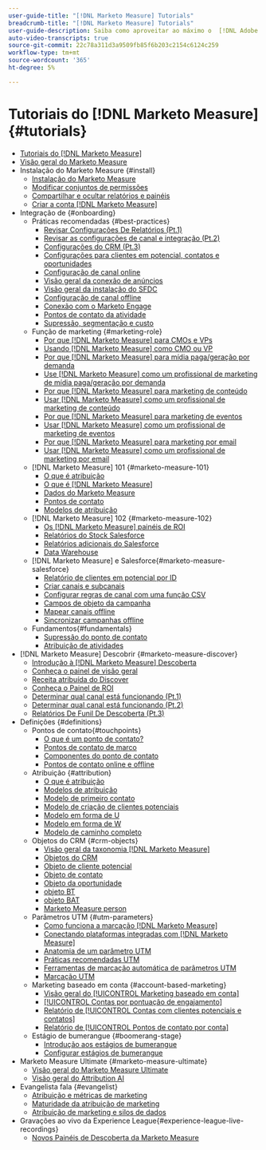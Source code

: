 ```yaml
---
user-guide-title: "[!DNL Marketo Measure] Tutorials"
breadcrumb-title: "[!DNL Marketo Measure] Tutorials"
user-guide-description: Saiba como aproveitar ao máximo o  [!DNL Adobe Marketo Measure] (antigo  [!DNL Bizible]). Assista aos tutoriais sobre instalação, integração, fundamentos e definições.
auto-video-transcripts: true
source-git-commit: 22c78a311d3a9509fb85f6b203c2154c6124c259
workflow-type: tm+mt
source-wordcount: '365'
ht-degree: 5%

---
```



# Tutoriais do [!DNL Marketo Measure] {#tutorials}

+ [Tutoriais do [!DNL Marketo Measure]](overview.md)
+ [Visão geral do Marketo Measure](/help/marketo-measure-overview.md)
+ Instalação do Marketo Measure {#install}
   + [Instalação do Marketo Measure](/help/installing/install-production.md)
   + [Modificar conjuntos de permissões](/help/installing/modify-permission-sets-production.md)
   + [Compartilhar e ocultar relatórios e painéis](/help/installing/sharing-reports-production.md)
   + [Criar a conta  [!DNL Marketo Measure] ](/help/installing/creating-marketo-measure-account-production.md)
+ Integração de {#onboarding}
   + Práticas recomendadas {#best-practices}
      + [Revisar Configurações De Relatórios (Pt.1)](/help/onboarding/fundamentals/review-reporting-setting-pt1.md)
      + [Revisar as configurações de canal e integração (Pt.2)](/help/onboarding/fundamentals/channel-integration-settings.md)
      + [Configurações do CRM (Pt.3)](/help/onboarding/fundamentals/crm-settings.md)
      + [Configurações para clientes em potencial, contatos e oportunidades](/help/onboarding/fundamentals/leads-contacts-opps-settings.md)
      + [Configuração de canal online](/help/onboarding/fundamentals/online-channel-setup.md)
      + [Visão geral da conexão de anúncios](/help/onboarding/fundamentals/ads-connection-overview.md)
      + [Visão geral da instalação do SFDC](/help/onboarding/fundamentals/sfdc-installation-overview.md)
      + [Configuração de canal offline](/help/onboarding/fundamentals/offline-channel-setup.md)
      + [Conexão com o Marketo Engage](/help/onboarding/fundamentals/connection-with-marketo-engage.md)
      + [Pontos de contato da atividade](/help/onboarding/fundamentals/activity-touchpoints.md)
      + [Supressão, segmentação e custo](/help/onboarding/fundamentals/suppression-segmentation-cost.md)
   + Função de marketing {#marketing-role}
      + [Por que [!DNL Marketo Measure] para CMOs e VPs](/help/onboarding/marketing-role/cmo-and-vp-why.md)
      + [Usando  [!DNL Marketo Measure] como CMO ou VP](/help/onboarding/marketing-role/cmo-and-vp-using.md)
      + [Por que [!DNL Marketo Measure] para mídia paga/geração por demanda](/help/onboarding/marketing-role/demand-gen-why.md)
      + [Use [!DNL Marketo Measure] como um profissional de marketing de mídia paga/geração por demanda](/help/onboarding/marketing-role/demand-gen-using.md)
      + [Por que [!DNL Marketo Measure] para marketing de conteúdo](/help/onboarding/marketing-role/content-marketing-why.md)
      + [Usar [!DNL Marketo Measure] como um profissional de marketing de conteúdo](/help/onboarding/marketing-role/content-marketing-using.md)
      + [Por que [!DNL Marketo Measure] para marketing de eventos](/help/onboarding/marketing-role/events-marketing-why.md)
      + [Usar [!DNL Marketo Measure] como um profissional de marketing de eventos](/help/onboarding/marketing-role/events-marketing-using.md)
      + [Por que [!DNL Marketo Measure] para marketing por email](/help/onboarding/marketing-role/email-marketing-why.md)
      + [Usar [!DNL Marketo Measure] como um profissional de marketing por email](/help/onboarding/marketing-role/email-marketing-using.md)
   + [!DNL Marketo Measure] 101 {#marketo-measure-101}
      + [O que é atribuição](/help/onboarding/marketo-measure-101/what-is-attribution.md)
      + [O que é  [!DNL Marketo Measure]](/help/onboarding/marketo-measure-101/what-is-marketo-measure.md)
      + [Dados do Marketo Measure](/help/onboarding/marketo-measure-101/marketo-measure-data.md)
      + [Pontos de contato](/help/onboarding/marketo-measure-101/touchpoints.md)
      + [Modelos de atribuição](/help/onboarding/marketo-measure-101/attribution-models.md)
   + [!DNL Marketo Measure] 102 {#marketo-measure-102}
      + [Os  [!DNL Marketo Measure] painéis de ROI](/help/onboarding/marketo-measure-102/roi-dashboards.md)
      + [Relatórios do Stock Salesforce](/help/onboarding/marketo-measure-102/stock-salesforce-reports.md)
      + [Relatórios adicionais do Salesforce](/help/onboarding/marketo-measure-102/addtional-salesforce-reports.md)
      + [Data Warehouse](/help/onboarding/marketo-measure-102/data-warehouse.md)
   + [!DNL Marketo Measure] e Salesforce{#marketo-measure-salesforce}
      + [Relatório de clientes em potencial por ID](/help/onboarding/marketo-measure-salesforce/leads-by-id-report.md)
      + [Criar canais e subcanais](/help/onboarding/marketo-measure-salesforce/creating-channels-subchannels.md)
      + [Configurar regras de canal com uma função CSV](/help/onboarding/marketo-measure-salesforce/channel-rules-csv.md)
      + [Campos de objeto da campanha](/help/onboarding/marketo-measure-salesforce/campaign-object-fields.md)
      + [Mapear canais offline](/help/onboarding/marketo-measure-salesforce/mapping-offline-channels.md)
      + [Sincronizar campanhas offline](/help/onboarding/marketo-measure-salesforce/syncing-offline-campaigns.md)
   + Fundamentos{#fundamentals}
      + [Supressão do ponto de contato](/help/onboarding/marketo-measure-salesforce/touchpoint-suppression.md)
      + [Atribuição de atividades](/help/onboarding/fundamentals/activities-attribution.md)
+ [!DNL Marketo Measure] Descobrir {#marketo-measure-discover}
   + [Introdução à  [!DNL Marketo Measure] Descoberta](/help/marketo-measure-discover/introduction-to-marketo-measure-discover.md)
   + [Conheça o painel de visão geral](/help/marketo-measure-discover/2023-discover-overview-dashboard.md)
   + [Receita atribuída do Discover](/help/marketo-measure-discover/2023-discover-attributed-revenue.md)
   + [Conheça o Painel de ROI](/help/marketo-measure-discover/2023-discover-roi-dashboard.md)
   + [Determinar qual canal está funcionando (Pt.1)](/help/marketo-measure-discover/top-of-funnel-reporting.md)
   + [Determinar qual canal está funcionando (Pt.2)](/help/marketo-measure-discover/determine-which-channel-is-performing.md)
   + [Relatórios De Funil De Descoberta (Pt.3)](/help/marketo-measure-discover/build-a-full-funnel-report-pt3.md)
+ Definições {#definitions}
   + Pontos de contato{#touchpoints}
      + [O que é um ponto de contato?](/help/definitions/touchpoints/what-is-a-touchpoint.md)
      + [Pontos de contato de marco](/help/definitions/touchpoints/milestone-touchpoints.md)
      + [Componentes do ponto de contato](/help/definitions/touchpoints/touchpoint-components.md)
      + [Pontos de contato online e offline](/help/definitions/touchpoints/online-offline-touchpoints.md)
   + Atribuição {#attribution}
      + [O que é atribuição](/help/definitions/attribution/what-is-attribution.md)
      + [Modelos de atribuição](/help/definitions/attribution/attribution-models.md)
      + [Modelo de primeiro contato](/help/definitions/attribution/first-touch-model.md)
      + [Modelo de criação de clientes potenciais](/help/definitions/attribution/lead-creation-model.md)
      + [Modelo em forma de U](/help/definitions/attribution/u-shaped-model.md)
      + [Modelo em forma de W](/help/definitions/attribution/w-shaped-model.md)
      + [Modelo de caminho completo](/help/definitions/attribution/full-path-model.md)
   + Objetos do CRM {#crm-objects}
      + [Visão geral da taxonomia  [!DNL Marketo Measure] ](/help/definitions/crm-objects/taxonomy-overview.md)
      + [Objetos do CRM](/help/definitions/crm-objects/crm-objects.md)
      + [Objeto de cliente potencial](/help/definitions/crm-objects/lead-object.md)
      + [Objeto de contato](/help/definitions/crm-objects/contact-object.md)
      + [Objeto da oportunidade](/help/definitions/crm-objects/opportunity-object.md)
      + [objeto BT](/help/definitions/crm-objects/bt-object.md)
      + [objeto BAT](/help/definitions/crm-objects/bat-object.md)
      + [Marketo Measure person](/help/definitions/crm-objects/marketo-measure-person.md)
   + Parâmetros UTM {#utm-parameters}
      + [Como funciona a marcação  [!DNL Marketo Measure] ](/help/definitions/utm-parameters/how-marketo-measure-tagging-works.md)
      + [Conectando plataformas integradas com  [!DNL Marketo Measure]](/help/definitions/utm-parameters/connecting-integrated-platforms-with-marketo-measure.md)
      + [Anatomia de um parâmetro UTM](/help/definitions/utm-parameters/anatomy-of-a-utm-parameter.md)
      + [Práticas recomendadas UTM](/help/definitions/utm-parameters/utm-best-practices.md)
      + [Ferramentas de marcação automática de parâmetros UTM](/help/definitions/utm-parameters/utm-parameter-auto-tagging-tools.md)
      + [Marcação UTM](/help/definitions/utm-parameters/utm-tagging.md)
   + Marketing baseado em conta {#account-based-marketing}
      + [Visão geral do [!UICONTROL Marketing baseado em conta]](/help/definitions/account-based-marketing/abm-overview.md)
      + [[!UICONTROL Contas por pontuação de engajamento]](/help/definitions/account-based-marketing/accounts-by-engagement-score.md)
      + [Relatório de [!UICONTROL Contas com clientes potenciais e contatos]](/help/definitions/account-based-marketing/accounts-with-leads-and-contacts.md)
      + [Relatório de [!UICONTROL Pontos de contato por conta]](/help/definitions/account-based-marketing/touchpoints-per-account-report.md)
   + Estágio de bumerangue {#boomerang-stage}
      + [Introdução aos estágios de bumerangue](/help/definitions/boomerang-stage/introduction-to-boomerang-stages.md)
      + [Configurar estágios de bumerangue](/help/definitions/boomerang-stage/setting-up-boomerang-stages.md)
+ Marketo Measure Ultimate {#marketo-measure-ultimate}
   + [Visão geral do Marketo Measure Ultimate](/help/marketo-measure-ultimate/overview.md)
   + [Visão geral do Attribution AI](/help/marketo-measure-ultimate/attribution-ai-overview.md)
+ Evangelista fala {#evangelist}
   + [Atribuição e métricas de marketing](/help/evangelist-talks/attribution-and-metrics.md)
   + [Maturidade da atribuição de marketing](/help/evangelist-talks/marketing-attribution-maturity.md)
   + [Atribuição de marketing e silos de dados](/help/evangelist-talks/marketing-attribution-and-data-silos.md)
+ Gravações ao vivo da Experience League{#experience-league-live-recordings}
   + [Novos Painéis de Descoberta da Marketo Measure](https://experienceleague.adobe.com/en/docs/events/experience-league-live-recordings/episodes/exl-live-episode-04-18-24)
